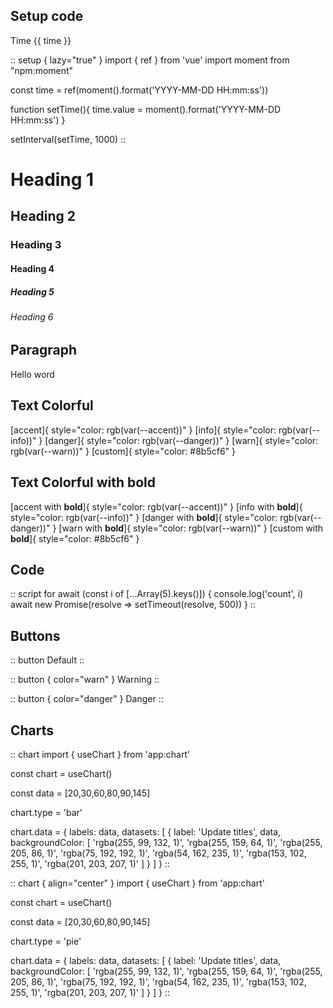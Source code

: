 ## Setup code

Time {{ time }}

:: setup { lazy="true" }
import { ref } from 'vue'
import moment from "npm:moment"

const time = ref(moment().format('YYYY-MM-DD HH:mm:ss'))

function setTime(){
    time.value = moment().format('YYYY-MM-DD HH:mm:ss')
}

setInterval(setTime, 1000)
::

# Heading 1

## Heading 2

### Heading 3

#### Heading 4

##### Heading 5

###### Heading 6
 
## Paragraph

Hello word
 
## Text Colorful

[accent]{ style="color: rgb(var(--accent))" }
[info]{ style="color: rgb(var(--info))" }
[danger]{ style="color: rgb(var(--danger))" }
[warn]{ style="color: rgb(var(--warn))" }
[custom]{ style="color: #8b5cf6" }
 
## Text Colorful with bold

[accent with **bold**]{ style="color: rgb(var(--accent))" }
[info with **bold**]{ style="color: rgb(var(--info))" }
[danger with **bold**]{ style="color: rgb(var(--danger))" }
[warn with **bold**]{ style="color: rgb(var(--warn))" }
[custom with **bold**]{ style="color: #8b5cf6" }
 
## Code

:: script
for await (const i of [...Array(5).keys()]) {
    console.log('count', i)    
    await new Promise(resolve => setTimeout(resolve, 500))
}
::
 
## Buttons

:: button
    Default
::

:: button { color="warn" }
    Warning
::

:: button { color="danger" }
    Danger
::
 
## Charts

:: chart
import { useChart } from 'app:chart'

const chart = useChart()

const data = [20,30,60,80,90,145]

chart.type = 'bar'

chart.data = {
    labels: data,
    datasets: [
        {
            label: 'Update titles',
            data,
            backgroundColor: [
                'rgba(255, 99, 132, 1)',
                'rgba(255, 159, 64, 1)',
                'rgba(255, 205, 86, 1)',
                'rgba(75, 192, 192, 1)',
                'rgba(54, 162, 235, 1)',
                'rgba(153, 102, 255, 1)',
                'rgba(201, 203, 207, 1)'
            ]
        }
    ]
}
::



:: chart {
    align="center"
}
import { useChart } from 'app:chart'

const chart = useChart()

const data = [20,30,60,80,90,145]

chart.type = 'pie'

chart.data = {
    labels: data,
    datasets: [
        {
            label: 'Update titles',
            data,
            backgroundColor: [
                'rgba(255, 99, 132, 1)',
                'rgba(255, 159, 64, 1)',
                'rgba(255, 205, 86, 1)',
                'rgba(75, 192, 192, 1)',
                'rgba(54, 162, 235, 1)',
                'rgba(153, 102, 255, 1)',
                'rgba(201, 203, 207, 1)'
            ]
        }
    ]
}
::

